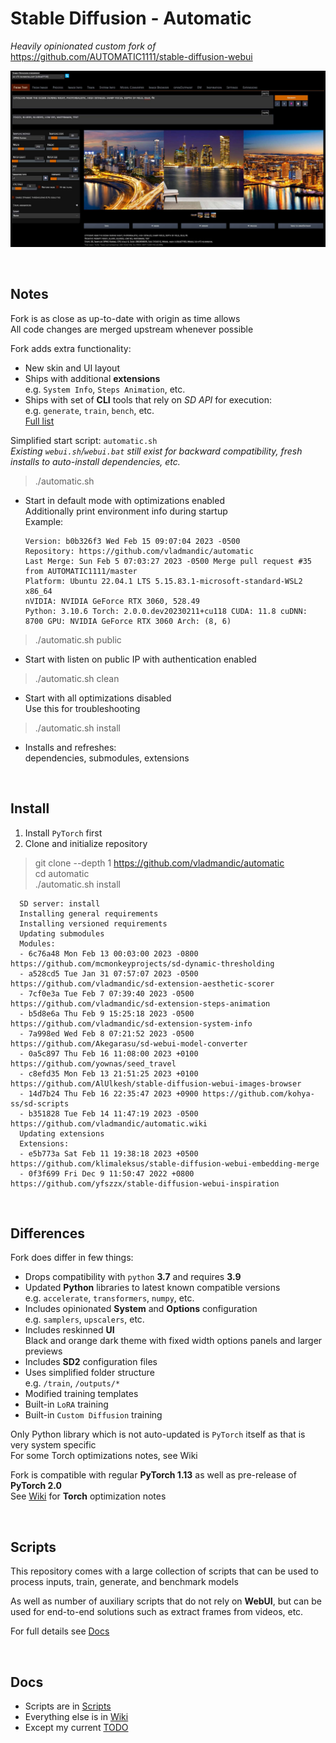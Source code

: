 # Stable Diffusion - Automatic

*Heavily opinionated custom fork of* <https://github.com/AUTOMATIC1111/stable-diffusion-webui>  

![](ui-screenshot.jpg)

<br>

## Notes

Fork is as close as up-to-date with origin as time allows  
All code changes are merged upstream whenever possible  

Fork adds extra functionality:
- New skin and UI layout  
- Ships with additional **extensions**  
  e.g. `System Info`, `Steps Animation`, etc.  
- Ships with set of **CLI** tools that rely on *SD API* for execution:  
  e.g. `generate`, `train`, `bench`, etc.  
  [Full list](<cli/>)

Simplified start script: `automatic.sh`  
*Existing `webui.sh`/`webui.bat` still exist for backward compatibility, fresh installs to auto-install dependencies, etc.*  

> ./automatic.sh  

- Start in default mode with optimizations enabled  
  Additionally print environment info during startup  
  Example:  

      Version: b0b326f3 Wed Feb 15 09:07:04 2023 -0500
      Repository: https://github.com/vladmandic/automatic
      Last Merge: Sun Feb 5 07:03:27 2023 -0500 Merge pull request #35 from AUTOMATIC1111/master
      Platform: Ubuntu 22.04.1 LTS 5.15.83.1-microsoft-standard-WSL2 x86_64
      nVIDIA: NVIDIA GeForce RTX 3060, 528.49
      Python: 3.10.6 Torch: 2.0.0.dev20230211+cu118 CUDA: 11.8 cuDNN: 8700 GPU: NVIDIA GeForce RTX 3060 Arch: (8, 6)

> ./automatic.sh public  

- Start with listen on public IP with authentication enabled

> ./automatic.sh clean  

- Start with all optimizations disabled  
  Use this for troubleshooting  

> ./automatic.sh install

- Installs and refreshes:  
  dependencies, submodules, extensions  

<br>  

## Install

1. Install `PyTorch` first
2. Clone and initialize repository

> git clone --depth 1 https://github.com/vladmandic/automatic  
> cd automatic  
> ./automatic.sh install  

      SD server: install
      Installing general requirements
      Installing versioned requirements
      Updating submodules
      Modules:
      - 6c76a48 Mon Feb 13 00:03:00 2023 -0800 https://github.com/mcmonkeyprojects/sd-dynamic-thresholding
      - a528cd5 Tue Jan 31 07:57:07 2023 -0500 https://github.com/vladmandic/sd-extension-aesthetic-scorer
      - 7cf0e3a Tue Feb 7 07:39:40 2023 -0500 https://github.com/vladmandic/sd-extension-steps-animation
      - b5d8e6a Thu Feb 9 15:25:18 2023 -0500 https://github.com/vladmandic/sd-extension-system-info
      - 7a998ed Wed Feb 8 07:21:52 2023 -0500 https://github.com/Akegarasu/sd-webui-model-converter
      - 0a5c897 Thu Feb 16 11:08:00 2023 +0100 https://github.com/yownas/seed_travel
      - c8efd35 Mon Feb 13 21:51:25 2023 +0100 https://github.com/AlUlkesh/stable-diffusion-webui-images-browser
      - 14d7b24 Thu Feb 16 22:35:47 2023 +0900 https://github.com/kohya-ss/sd-scripts
      - b351828 Tue Feb 14 11:47:19 2023 -0500 https://github.com/vladmandic/automatic.wiki
      Updating extensions
      Extensions:
      - e5b773a Sat Feb 11 19:38:18 2023 +0500 https://github.com/klimaleksus/stable-diffusion-webui-embedding-merge
      - 0f3f699 Fri Dec 9 11:50:47 2022 +0800 https://github.com/yfszzx/stable-diffusion-webui-inspiration

<br>

## Differences

Fork does differ in few things:
- Drops compatibility with `python` **3.7** and requires **3.9**  
- Updated **Python** libraries to latest known compatible versions  
  e.g. `accelerate`, `transformers`, `numpy`, etc.  
- Includes opinionated **System** and **Options** configuration  
  e.g. `samplers`, `upscalers`, etc.  
- Includes reskinned **UI**  
  Black and orange dark theme with fixed width options panels and larger previews  
- Includes **SD2** configuration files  
- Uses simplified folder structure  
  e.g. `/train`, `/outputs/*`  
- Modified training templates  
- Built-in `LoRA` training  
- Built-in `Custom Diffusion` training  

Only Python library which is not auto-updated is `PyTorch` itself as that is very system specific  
For some Torch optimizations notes, see Wiki

Fork is compatible with regular **PyTorch 1.13** as well as pre-release of **PyTorch 2.0**  
See [Wiki](https://github.com/vladmandic/automatic/wiki) for **Torch** optimization notes

<br>

## Scripts

This repository comes with a large collection of scripts that can be used to process inputs, train, generate, and benchmark models  

As well as number of auxiliary scripts that do not rely on **WebUI**, but can be used for end-to-end solutions such as extract frames from videos, etc.  

For full details see [Docs](cli/README.md)

<br>

## Docs

- Scripts are in [Scripts](cli/README.md)  
- Everything else is in [Wiki](https://github.com/vladmandic/automatic/wiki)  
- Except my current [TODO](TODO.md)  
